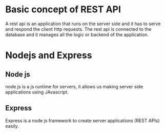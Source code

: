# Basic concept of REST API

A rest api is an application that runs on the server side and it has to serve and respond the client http requests.
The rest api is connected to the database and it manages all the logic or backend of the application.

# Nodejs and Express

## Node js

node js is a js runtime for servers, it allows us making server side applications using JAvascript.

## Express

Express is a node js framework to create server applications (REST APIs) easily.